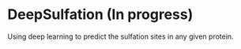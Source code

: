 # DeepSulfation (In progress)
Using deep learning to predict the sulfation sites in any given protein.

